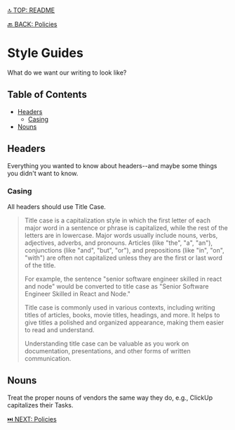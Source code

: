 [🔝 TOP: README](README.md)

[🔙 BACK: Policies](README.md#policies)

Style Guides
=================

What do we want our writing to look like?

Table of Contents
----------------------------

- [Headers](#headers)
	- [Casing](#casing)
- [Nouns](#nouns)

Headers
--------------

Everything you wanted to know about headers--and maybe some things you didn't want to know.

### Casing

All headers should use Title Case.

> Title case is a capitalization style in which the first letter of each major word in a sentence or phrase is capitalized, while the rest of the letters are in lowercase. Major words usually include nouns, verbs, adjectives, adverbs, and pronouns. Articles (like "the", "a", "an"), conjunctions (like "and", "but", "or"), and prepositions (like "in", "on", "with") are often not capitalized unless they are the first or last word of the title.
>
> For example, the sentence "senior software engineer skilled in react and node" would be converted to title case as "Senior Software Engineer Skilled in React and Node."
>
> Title case is commonly used in various contexts, including writing titles of articles, books, movie titles, headings, and more. It helps to give titles a polished and organized appearance, making them easier to read and understand.
>
> Understanding title case can be valuable as you work on documentation, presentations, and other forms of written communication.

Nouns
----------

Treat the proper nouns of vendors the same way they do, e.g., ClickUp capitalizes their Tasks.

[⏭️ NEXT: Policies](README.md#policies)
